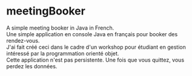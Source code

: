 # meetingBooker  
A simple meeting booker in Java in French.  
Une simple application en console Java en français pour booker des rendez-vous.  
J'ai fait créé ceci dans le cadre d'un workshop pour étudiant en gestion intéressé par la programmation orienté objet.  
Cette application n'est pas persistente. Une fois que vous quittez, vous perdez les données.  
